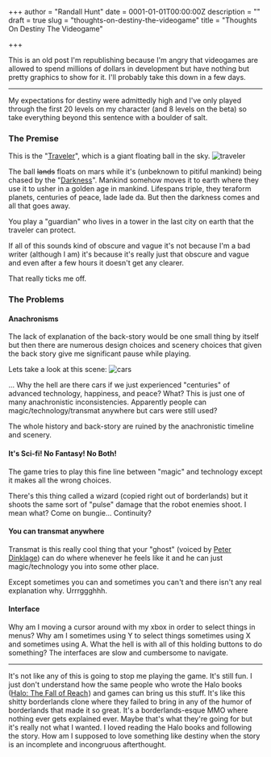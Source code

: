 +++
author = "Randall Hunt"
date = 0001-01-01T00:00:00Z
description = ""
draft = true
slug = "thoughts-on-destiny-the-videogame"
title = "Thoughts On Destiny The Videogame"

+++

This is an old post I'm republishing because I'm angry that videogames are allowed to spend millions of dollars in development but have nothing but pretty graphics to show for it. I'll probably take this down in a few days.

------

My expectations for destiny were admittedly high and I've only played through the first 20 levels on my character (and 8 levels on the beta) so take everything beyond this sentence with a boulder of salt.


### The Premise

This is the "[Traveler](http://destiny.wikia.com/wiki/The_Traveler)", which is a giant floating ball in the sky.
![traveler](/content/images/2014/Sep/The_traveller.png) 

The ball ~~lands~~ floats on mars while it's (unbeknown to pitiful mankind) being chased by the "[Darkness](http://destiny.wikia.com/wiki/The_Darkness)". Mankind somehow moves it to earth where they use it to usher in a golden age in mankind. Lifespans triple, they teraform planets, centuries of peace, lade lade da. But then the darkness comes and all that goes away.

You play a "guardian" who lives in a tower in the last city on earth that the traveler can protect.

If all of this sounds kind of obscure and vague it's not because I'm a bad writer (although I am) it's because it's really just that obscure and vague and even after a few hours it doesn't get any clearer.

That really ticks me off.


### The Problems

#### Anachronisms
The lack of explanation of the back-story would be one small thing by itself but then there are numerous design choices and scenery choices that given the back story give me significant pause while playing.

Lets take a look at this scene:
![cars](/content/images/2014/Sep/Screenshot-2014-09-09-22-10-52.png)

... Why the hell are there cars if we just experienced "centuries" of advanced technology, happiness, and peace? What? This is just one of many anachronistic inconsistencies. Apparently people can magic/technology/transmat anywhere but cars were still used?

The whole history and back-story are ruined by the anachronistic timeline and scenery.


#### It's Sci-fi! No Fantasy! No Both!

The game tries to play this fine line between "magic" and technology except it makes all the wrong choices.

There's this thing called a wizard (copied right out of borderlands) but it shoots the same sort of "pulse" damage that the robot enemies shoot. I mean what? Come on bungie... Continuity?

#### You can transmat anywhere

Transmat is this really cool thing that your "ghost" (voiced by [Peter Dinklage](http://www.imdb.com/name/nm0227759/)) can do where whenever he feels like it and he can just magic/technology you into some other place.

Except sometimes you can and sometimes you can't and there isn't any real explanation why. Urrrggghhh.


#### Interface

Why am I moving a cursor around with my xbox in order to select things in menus? Why am I sometimes using Y to select things sometimes using X and sometimes using A. What the hell is with all of this holding buttons to do something? The interfaces are slow and cumbersome to navigate.



---------

It's not like any of this is going to stop me playing the game. It's still fun. I just don't understand how the same people who wrote the Halo books (<a href="http://www.amazon.com/gp/product/0765367297/ref=as_li_tl?ie=UTF8&camp=1789&creative=390957&creativeASIN=0765367297&linkCode=as2&tag=ranmanorg-20&linkId=J6P26ZXYG6NBUM7H">Halo: The Fall of Reach</a><img src="http://ir-na.amazon-adsystem.com/e/ir?t=ranmanorg-20&l=as2&o=1&a=0765367297" width="1" height="1" border="0" alt="" style="border:none !important; margin:0px !important;" />) and games can bring us this stuff. It's like this shitty borderlands clone where they failed to bring in any of the humor of borderlands that made it so great. It's a borderlands-esque MMO where nothing ever gets explained ever. Maybe that's what they're going for but it's really not what I wanted. I loved reading the Halo books and following the story. How am I supposed to love something like destiny when the story is an incomplete and incongruous afterthought.
